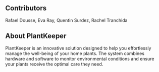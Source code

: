 ## Contributors

Rafael Dousse, Eva Ray, Quentin Surdez, Rachel Tranchida

## About PlantKeeper

PlantKeeper is an innovative solution designed to help you effortlessly manage the well-being of your
home plants. The system combines hardware and software to monitor environmental conditions and ensure your plants
receive the optimal care they need.
